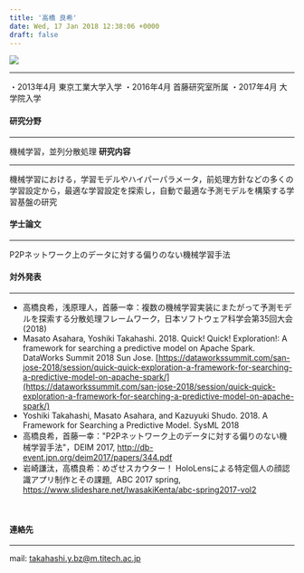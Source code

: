 ```yaml
---
title: '高橋 良希'
date: Wed, 17 Jan 2018 12:38:06 +0000
draft: false
---
```


![](https://www.shudo-lab.org/wp-content/uploads/2018/01/IMG_3933.jpg)

* * *

・2013年4月 東京工業大学入学 ・2016年4月 首藤研究室所属 ・2017年4月 大学院入学

#### 研究分野

* * *

機械学習，並列分散処理 **研究内容**

* * *

機械学習における，学習モデルやハイパーパラメータ，前処理方針などの多くの学習設定から，最適な学習設定を探索し，自動で最適な予測モデルを構築する学習基盤の研究

#### 学士論文

* * *

P2Pネットワーク上のデータに対する偏りのない機械学習手法

#### 対外発表

* * *

*   高橋良希，浅原理人，首藤一幸：複数の機械学習実装にまたがって予測モデルを探索する分散処理フレームワーク，日本ソフトウェア科学会第35回大会 (2018)
*   Masato Asahara, Yoshiki Takahashi. 2018. Quick! Quick! Exploration!: A framework for searching a predictive model on Apache Spark. DataWorks Summit 2018 Sun Jose. [https://dataworkssummit.com/san-jose-2018/session/quick-quick-exploration-a-framework-for-searching-a-predictive-model-on-apache-spark/](https://dataworkssummit.com/san-jose-2018/session/quick-quick-exploration-a-framework-for-searching-a-predictive-model-on-apache-spark/)
*   Yoshiki Takahashi, Masato Asahara, and Kazuyuki Shudo. 2018. A Framework for Searching a Predictive Model. SysML 2018
*   高橋良希，首藤一幸："P2Pネットワーク上のデータに対する偏りのない機械学習手法"，DEIM 2017, http://db-event.jpn.org/deim2017/papers/344.pdf
*   岩崎謙汰，高橋良希：めざせスカウター！ HoloLensによる特定個人の顔認識アプリ制作とその課題,  ABC 2017 spring, https://www.slideshare.net/IwasakiKenta/abc-spring2017-vol2

 

#### 連絡先

* * *

mail: takahashi.y.bz@m.titech.ac.jp